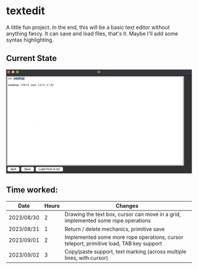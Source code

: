 # textedit

A little fun project. In the end, this will be a basic text editor without anything fancy. It can save and load files, that's it. Maybe I'll add some syntax highlighting.

## Current State
![](imgs/showcase_09_02.png)

## Time worked:

| Date | Hours | Changes  |
| ------ | ------ | --- |
| 2023/08/30 | 2 | Drawing the text box, cursor can move in a grid, implemented some rope operations
| 2023/08/31 | 1 | Return / delete mechanics, primitive save
| 2023/09/01 | 2 | Implemented some more rope operations, cursor teleport, primitive load, TAB key support
| 2023/09/02 | 3 | Copy/paste support, text marking (across multiple lines, with cursor) |